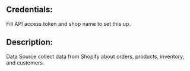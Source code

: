 ## Credentials: 
Fill API access token and shop name to set this up.

## Description: 
Data Source collect data from Shopify about orders, products, inventory, and customers.


